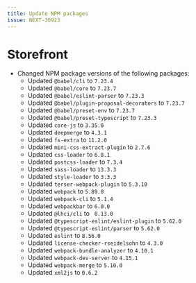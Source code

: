 ```yaml
---
title: Update NPM packages
issue: NEXT-30923
---
```

# Storefront
* Changed NPM package versions of the following packages:
    * Updated `@babel/cli` to `7.23.4`
    * Updated `@babel/core` to `7.23.7`
    * Updated `@babel/eslint-parser` to `7.23.3`
    * Updated `@babel/plugin-proposal-decorators` to `7.23.7`
    * Updated `@babel/preset-env` to `7.23.7`
    * Updated `@babel/preset-typescript` to `7.23.3`
    * Updated `core-js` to `3.35.0`
    * Updated `deepmerge` to `4.3.1`
    * Updated `fs-extra` to `11.2.0`
    * Updated `mini-css-extract-plugin` to `2.7.6`
    * Updated `css-loader` to `6.8.1`
    * Updated `postcss-loader` to `7.3.4`
    * Updated `sass-loader` to `13.3.3`
    * Updated `style-loader` to `3.3.3`
    * Updated `terser-webpack-plugin` to `5.3.10`
    * Updated `webpack` to `5.89.0`
    * Updated `webpack-cli` to `5.1.4`
    * Updated `webpackbar` to `6.0.0`
    * Updated `@lhci/cli` to ` 0.13.0`
    * Updated `@typescript-eslint/eslint-plugin` to `5.62.0`
    * Updated `@typescript-eslint/parser` to `5.62.0`
    * Updated `eslint` to `8.56.0`
    * Updated `license-checker-rseidelsohn` to `4.3.0`
    * Updated `webpack-bundle-analyzer` to `4.10.1`
    * Updated `webpack-dev-server` to `4.15.1`
    * Updated `webpack-merge` to `5.10.0`
    * Updated `xml2js` to `0.6.2`
